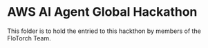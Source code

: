# AWS AI Agent Global Hackathon

This folder is to hold the entried to this hackthon by members of the FloTorch Team.
